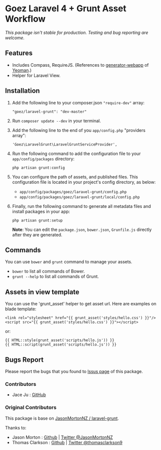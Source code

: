 # Goez Laravel 4 + Grunt Asset Workflow

*This package isn't stable for production. Testing and bug reporting are welcome.*

## Features

* Includes Compass, RequireJS. (References to [generator-webapp](https://github.com/yeoman/generator-webapp) of [Yeoman](http://yeoman.io/).) 
* Helper for Laravel View.

## Installation

1. Add the following line to your composer.json `"require-dev"` array:

   `"goez/laravel-grunt": "dev-master"`

2. Run `composer update --dev` in your terminal.

3. Add the following line to the end of you `app/config.php` "providers array":

   `'Goez\LaravelGrunt\LaravelGruntServiceProvider',`

4. Run the following command to add the configuration file to your `app/config/packages` directory:

   `php artisan grunt:config`

5. You can configure the path of assets, and published files.
This configuration file is located in your project's config directory, as below:

   * `app/config/packages/goez/laravel-grunt/config.php`
   * `app/config/packages/goez/laravel-grunt/local/config.php`

6. Finally, run the following command to generate all metadata files and install packages in your app:

   `php artisan grunt:setup`

   **Note**: You can edit the `package.json`, `bower.json`, `Grunfile.js` directly after they are generated.

## Commands

You can use `bower` and `grunt` command to manage your assets.

* `bower` to list all commands of Bower.
* `grunt --help` to list all commands of Grunt.

## Assets in view template

You can use the 'grunt_asset' helper to get asset url. Here are examples on blade template:

    <link rel="stylesheet" href="{{ grunt_asset('styles/hello.css') }}"/>
    <script src="{{ grunt_asset('styles/hello.css') }}"></script>

or:

    {{ HTML::style(grunt_asset('scripts/hello.js')) }}
    {{ HTML::script(grunt_asset('scripts/hello.js')) }}

## Bugs Report

Please report the bugs that you found to [Issus page](https://github.com/jaceju/laravel-grunt/issues) of this package.

### Contributors

- Jace Ju : [GitHub](https://github.com/jaceju)

### Original Contributors

This package is base on [JasonMortonNZ / laravel-grunt](https://github.com/JasonMortonNZ/laravel-grunt). 

Thanks to:

- Jason Morton : [Github](https://github.com/JasonMortonNZ) | [Twitter @JasonMortonNZ](https://twitter.com/jasonmortonnz)
- Thomas Clarkson : [Github](https://github.com/TomClarkson) | [Twitter @thomasclarkson9](https://twitter.com/thomasclarkson9)

